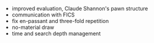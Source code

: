 - improved evaluation, Claude Shannon's pawn structure
- communication with FICS
- fix en-passant and three-fold repetition
- no-material draw
- time and search depth management